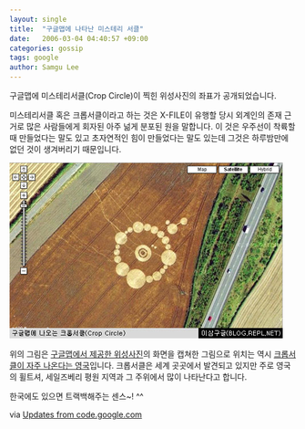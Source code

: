 ```yaml
---
layout: single
title:  "구글맵에 나타난 미스테리 서클"
date:   2006-03-04 04:40:57 +09:00
categories: gossip
tags: google
author: Samgu Lee
---
```

구글맵에 미스테리서클(Crop Circle)이 찍힌 위성사진의 좌표가 공개되었습니다.

미스테리서클 혹은 크롭서클이라고 하는 것은 X-FILE이 유행할 당시 외계인의 존재 근거로 많은 사람들에게 회자된 아주 넒게 분포된 원을 말합니다. 이 것은 우주선이 착륙할 때 만들었다는 말도 있고 초자연적인 힘이 만들었다는 말도 있는데 그것은 하루밤만에 없던 것이 생겨버리기 때문입니다.

![구글맵에 나타난 크롭서클(Crop Circle)](/assets/crop_circle_from_googlemap.jpg)

위의 그림은 [구글맵에서 제공한 위성사진](http://maps.google.co.uk/maps?f=q&hl=en&t=k&ll=53.531758,-1.356699&spn=0.001121,0.002838&t=k)의 화면을 캡쳐한 그림으로 위치는 역시 [크롭서클이 자주 나온다는 영국](http://myhome.naver.com/2yoho/circle.htm)입니다. 크롭서클은 세계 곳곳에서 발견되고 있지만 주로 영국의 휠트셔, 세일즈베리 평원 지역과 그 주위에서 많이 나타난다고 합니다.

한국에도 있으면 트랙백해주는 센스~! ^^

via  [Updates from code.google.com](http://google-code-updates.blogspot.com/2006/02/huh-crop-circles-on-google-maps.html)
